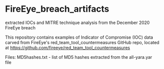 # FireEye_breach_artifacts
extracted IOCs and MITRE technique analysis from the December 2020 FireEye breach

This repository contains examples of Indicator of Compromise (IOC) data carved from FireEye's red_team_tool_countermeasures GitHub repo, located at https://github.com/fireeye/red_team_tool_countermeasures

Files:
MD5hashes.txt - list of MD5 hashes extracted from the all-yara.yar file
